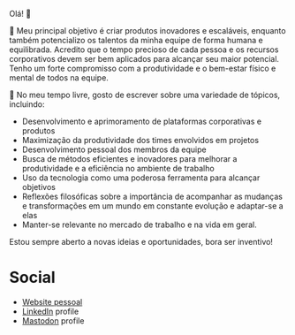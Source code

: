 Olá! :wave:

🔭 Meu principal objetivo é criar produtos inovadores e escaláveis, enquanto também potencializo os talentos da minha equipe de forma humana e equilibrada. Acredito que o tempo precioso de cada pessoa e os recursos corporativos devem ser bem aplicados para alcançar seu maior potencial. Tenho um forte compromisso com a produtividade e o bem-estar físico e mental de todos na equipe.

📝 No meu tempo livre, gosto de escrever sobre uma variedade de tópicos, incluindo:
- Desenvolvimento e aprimoramento de plataformas corporativas e produtos
- Maximização da produtividade dos times envolvidos em projetos
- Desenvolvimento pessoal dos membros da equipe
- Busca de métodos eficientes e inovadores para melhorar a produtividade e a eficiência no ambiente de trabalho
- Uso da tecnologia como uma poderosa ferramenta para alcançar objetivos
- Reflexões filosóficas sobre a importância de acompanhar as mudanças e transformações em um mundo em constante evolução e adaptar-se a elas
- Manter-se relevante no mercado de trabalho e na vida em geral.

Estou sempre aberto a novas ideias e oportunidades, bora ser inventivo!

# Social

- [Website pessoal](https://www.gpupo.com)
- [LinkedIn](https://www.linkedin.com/in/gilmarpupo/) profile
- <a rel="me" href="https://mastodon.social/@gpupo">Mastodon</a> profile
